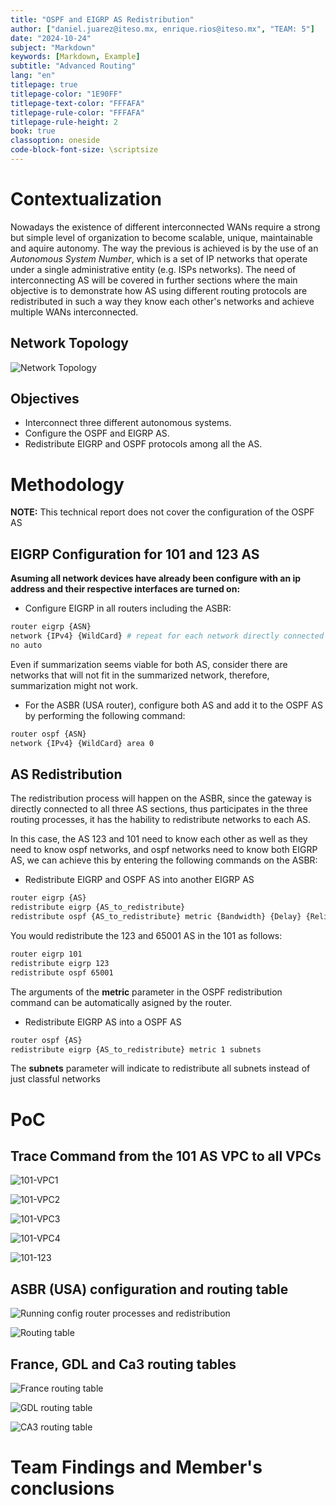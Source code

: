 ```yaml
---
title: "OSPF and EIGRP AS Redistribution"
author: ["daniel.juarez@iteso.mx, enrique.rios@iteso.mx", "TEAM: 5"]
date: "2024-10-24"
subject: "Markdown"
keywords: [Markdown, Example]
subtitle: "Advanced Routing"
lang: "en"
titlepage: true
titlepage-color: "1E90FF"
titlepage-text-color: "FFFAFA"
titlepage-rule-color: "FFFAFA"
titlepage-rule-height: 2
book: true
classoption: oneside
code-block-font-size: \scriptsize
---
```


# Contextualization

Nowadays the existence of different interconnected WANs require a strong but simple level of organization to become scalable, unique, maintainable and aquire autonomy. The way the previous is achieved is by the use of an *Autonomous System Number*, which is a set of IP networks that operate under a single administrative entity (e.g. ISPs networks). The need of interconnecting AS will be covered in further sections where the main objective is to demonstrate how AS using different routing protocols are redistributed in such a way they know each other's networks and achieve multiple WANs interconnected.

## Network Topology

![Network Topology](image-1.png)

## Objectives

- Interconnect three different autonomous systems.
- Configure the OSPF and EIGRP AS.
- Redistribute EIGRP and OSPF protocols among all the AS.

# Methodology

**NOTE:** This technical report does not cover the configuration of the OSPF AS

## EIGRP Configuration for 101 and 123 AS

**Asuming all network devices have already been configure with an ip address and their respective interfaces are turned on:**

- Configure EIGRP in all routers including the ASBR:

```bash
router eigrp {ASN}
network {IPv4} {WildCard} # repeat for each network directly connected to the router
no auto
```


Even if summarization seems viable for both AS, consider there are networks that will not fit in the summarized network, therefore, summarization might not work.

- For the ASBR (USA router), configure both AS and add it to the OSPF AS by performing the following command:

```bash
router ospf {ASN}
network {IPv4} {WildCard} area 0
```

## AS Redistribution

The redistribution process will happen on the ASBR, since the gateway is directly connected to all three AS sections, thus participates in the three routing processes, it has the hability to redistribute networks to each AS.

In this case, the AS 123 and 101 need to know each other as well as they need to know ospf networks, and ospf networks need to know both EIGRP AS, we can achieve this by entering the following commands on the ASBR:

- Redistribute EIGRP and OSPF AS into another EIGRP AS

```bash
router eigrp {AS}
redistribute eigrp {AS_to_redistribute} 
redistribute ospf {AS_to_redistribute} metric {Bandwidth} {Delay} {Reliability} {Load} {MTU}
```

You would redistribute the 123 and 65001 AS in the 101 as follows:

```bash
router eigrp 101
redistribute eigrp 123
redistribute ospf 65001
```

The arguments of the **metric** parameter in the OSPF redistribution command can be automatically asigned by the router.

- Redistribute EIGRP AS into a OSPF AS

```bash
router ospf {AS}
redistribute eigrp {AS_to_redistribute} metric 1 subnets
```

The **subnets** parameter will indicate to redistribute all subnets instead of just classful networks


# PoC

## Trace Command from the 101 AS VPC to all VPCs

![101-VPC1](image-2.png)

![101-VPC2](image-3.png)

![101-VPC3](image-4.png)

![101-VPC4](image-5.png)

![101-123](image-6.png)

## ASBR (USA) configuration and routing table

![Running config router processes and redistribution](image-7.png)

![Routing table](image-8.png)

## France, GDL and Ca3 routing tables

![France routing table](image-9.png)

![GDL routing table](image-10.png)

![CA3 routing table](image-11.png)

# Team Findings and Member's conclusions

